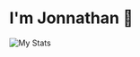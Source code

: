 # I'm Jonnathan 👋

<img alt="My Stats" src="https://github-readme-stats.vercel.app/api?username=JonnathanVituriano"/>
